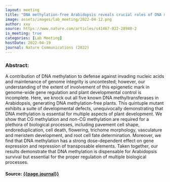 ```yaml
---
layout: meeting
title: "DNA methylation-free Arabidopsis reveals crucial roles of DNA methylation in regulating gene expression and development"
image: assets/images/lab_meeting/2022-04-12.png
author: xxy
source: https://www.nature.com/articles/s41467-022-28940-2
is_meeting: true
categories: [Lab Meeting]
hostDate: 2022-04-19
journal: Nature Communications (2022)
---
```

### Abstract:
A contribution of DNA methylation to defense against invading nucleic acids and maintenance of genome integrity is uncontested; however, our understanding of the extent of involvement of this epigenetic mark in genome-wide gene regulation and plant developmental control is incomplete. Here, we knock out all five known DNA methyltransferases in Arabidopsis, generating DNA methylation-free plants. This quintuple mutant exhibits a suite of developmental defects, unequivocally demonstrating that DNA methylation is essential for multiple aspects of plant development. We show that CG methylation and non-CG methylation are required for a plethora of biological processes, including pavement cell shape, endoreduplication, cell death, flowering, trichome morphology, vasculature and meristem development, and root cell fate determination. Moreover, we find that DNA methylation has a strong dose-dependent effect on gene expression and repression of transposable elements. Taken together, our results demonstrate that DNA methylation is dispensable for Arabidopsis survival but essential for the proper regulation of multiple biological processes.

#### Source: [{{page.journal}}]({{page.source}})
